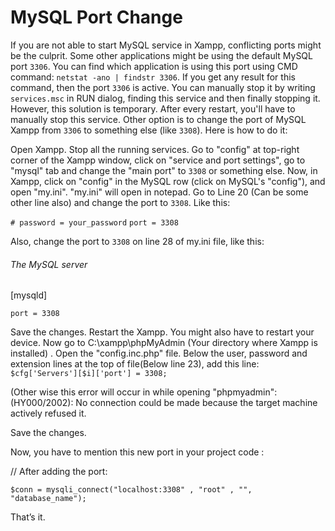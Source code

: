 # MySQL Port Change

If you are not able to start MySQL service in Xampp, conflicting ports might be the culprit. Some other applications might be using the default MySQL port `3306`. You can find which application is using this port using CMD command: `netstat -ano | findstr 3306`. If you get any result for this command, then the port `3306` is active. You can manually stop it by writing `services.msc` in RUN dialog, finding this service and then finally stopping it. However, this solution is temporary. After every restart, you'll have to manually stop this service. Other option is to change the port of MySQL Xampp from `3306` to something else (like `3308`). Here is how to do it:

Open Xampp.
Stop all the running services.
Go to "config" at top-right corner of the Xampp window, click on "service and port settings", go to "mysql" tab and change the "main port" to `3308` or something else.
Now, in Xampp, click on "config" in the MySQL row (click on MySQL's "config"), and open "my.ini".
"my.ini" will open in notepad. Go to Line 20 (Can be some other line also) and change the port to `3308`. Like this:

`# password = your_password`
`port = 3308`

Also, change the port to `3308` on line 28 of my.ini file, like this:
###### The MySQL server

[mysqld]

`port = 3308`

Save the changes.
Restart the Xampp. You might also have to restart your device.
Now go to C:\xampp\phpMyAdmin (Your directory where Xampp is installed) . Open the "config.inc.php" file.
Below the user, password and extension lines at the top of file(Below line 23), add this line:
`$cfg['Servers'][$i]['port'] = 3308;`

(Other wise this error will occur in while opening "phpmyadmin": (HY000/2002): No connection could be made because the target machine actively refused it.

Save the changes.

Now, you have to mention this new port in your project code :

// After adding the port:

`$conn = mysqli_connect("localhost:3308" , "root" , "", "database_name");`

That’s it.
